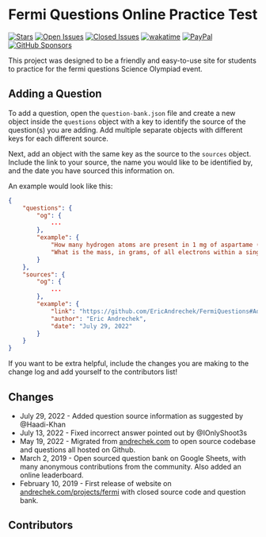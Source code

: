 # Fermi Questions Online Practice Test

[![Stars](https://img.shields.io/github/stars/EricAndrechek/FermiQuestions)](https://github.com/EricAndrechek/FermiQuestions/stargazers)
[![Open Issues](https://img.shields.io/github/issues-raw/EricAndrechek/FermiQuestions)](https://github.com/EricAndrechek/FermiQuestions/issues?q=is%3Aopen+is%3Aissue)
[![Closed Issues](https://img.shields.io/github/issues-closed-raw/EricAndrechek/FermiQuestions)](https://github.com/EricAndrechek/FermiQuestions/issues?q=is%3Aissue+is%3Aclosed)
[![wakatime](https://wakatime.com/badge/github/EricAndrechek/FermiQuestions.svg)](https://wakatime.com/badge/github/EricAndrechek/FermiQuestions)
[![PayPal](https://img.shields.io/badge/PayPal-Donate-green)](https://paypal.me/AndrechekEric)
[![GitHub Sponsors](https://img.shields.io/badge/GitHub%20Sponsors-Donate-green)](https://github.com/sponsors/EricAndrechek)

This project was designed to be a friendly and easy-to-use site for students to practice for the fermi questions Science Olympiad event.

## Adding a Question

To add a question, open the `question-bank.json` file and create a new object inside the `questions` object with a key to identify the source of the question(s) you are adding. Add multiple separate objects with different keys for each different source.

Next, add an object with the same key as the source to the `sources` object. Include the link to your source, the name you would like to be identified by, and the date you have sourced this information on.

An example would look like this:

```json
{
    "questions": {
        "og": {
            ...
        },
        "example": {
            "How many hydrogen atoms are present in 1 mg of aspartame (C<sub>14</sub>H<sub>18</sub>N<sub>2</sub>O<sub>5</sub>), the artificial sweetener?": 19,
            "What is the mass, in grams, of all electrons within a single copper atom?": -26
        }
    },
    "sources": {
        "og": {
            ...
        },
        "example": {
            "link": "https://github.com/EricAndrechek/FermiQuestions#Adding-a-Question",
            "author": "Eric Andrechek",
            "date": "July 29, 2022"
        }
    }
}
```

If you want to be extra helpful, include the changes you are making to the change log and add yourself to the contributors list!

## Changes

-   July 29, 2022 - Added question source information as suggested by @Haadi-Khan
-   July 13, 2022 - Fixed incorrect answer pointed out by @IOnlyShoot3s
-   May 19, 2022 - Migrated from [andrechek.com](https://andrechek.com) to open source codebase and questions all hosted on Github.
-   March 2, 2019 - Open sourced question bank on Google Sheets, with many anonymous contributions from the community. Also added an online leaderboard.
-   February 10, 2019 - First release of website on [andrechek.com/projects/fermi](https://andrechek.com/projects/fermi) with closed source code and question bank.

## Contributors
